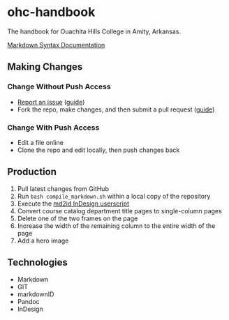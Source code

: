 # ohc-handbook

The handbook for Ouachita Hills College in Amity, Arkansas.

[Markdown Syntax Documentation](http://daringfireball.net/projects/markdown/syntax)

## Making Changes

### Change Without Push Access

* [Report an issue](https://github.com/Narthur/ohc-handbook/issues) ([guide](https://guides.github.com/features/issues/))
* Fork the repo, make changes, and then submit a pull request ([guide](https://guides.github.com/activities/forking/))

### Change With Push Access

* Edit a file online
* Clone the repo and edit locally, then push changes back

## Production

1. Pull latest changes from GitHub
2. Run `bash compile_markdown.sh` within a local copy of the repository
3. Execute the [md2id InDesign userscript](https://github.com/OuachitaHillsMinistries/ohc-handbook-md2id)
4. Convert course catalog department title pages to single-column pages
  1. Delete one of the two frames on the page
  2. Increase the width of the remaining column to the entire width of the page
  3. Add a hero image

## Technologies

* Markdown
* GIT
* markdownID
* Pandoc
* InDesign
